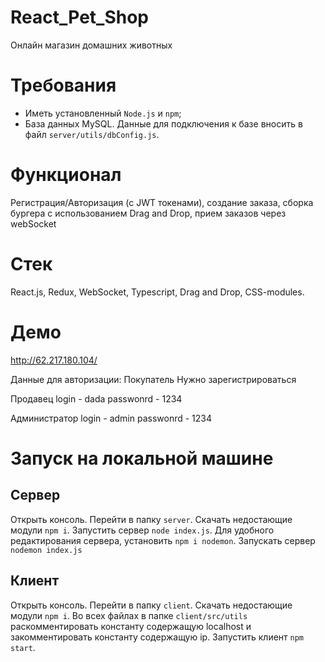 # React_Pet_Shop

Онлайн магазин домашних животных

# Требования
 - Иметь установленный ```Node.js``` и ```npm```;
 - База данных MySQL. Данные для подключения к базе вносить в файл ```server/utils/dbConfig.js```.

# Функционал
Регистрация/Авторизация (с JWT токенами), создание заказа, сборка бургера с использованием Drag and Drop, прием заказов через webSocket

# Стек
 React.js, Redux, WebSocket, Typescript, Drag and Drop, CSS-modules.

# Демо 

http://62.217.180.104/

Данные для авторизации:
Покупатель
  Нужно зарегистрироваться

Продавец
  login - dada
  passwonrd - 1234

Администратор
  login - admin
  passwonrd - 1234

# Запуск на локальной машине

## Сервер

Открыть консоль. Перейти в папку ```server```. Скачать недостающие модули ```npm i```. Запустить сервер ```node index.js```. Для удобного редактирования
сервера, установить ```npm i nodemon```. Запускать сервер ```nodemon index.js```

## Клиент 
Открыть консоль. Перейти в папку ```client```. Скачать недостающие модули ```npm i```. Во всех файлах в папке ```client/src/utils``` раскомментировать константу содержащую localhost и закомментировать константу содержащую ip. Запустить клиент ```npm start```. 

